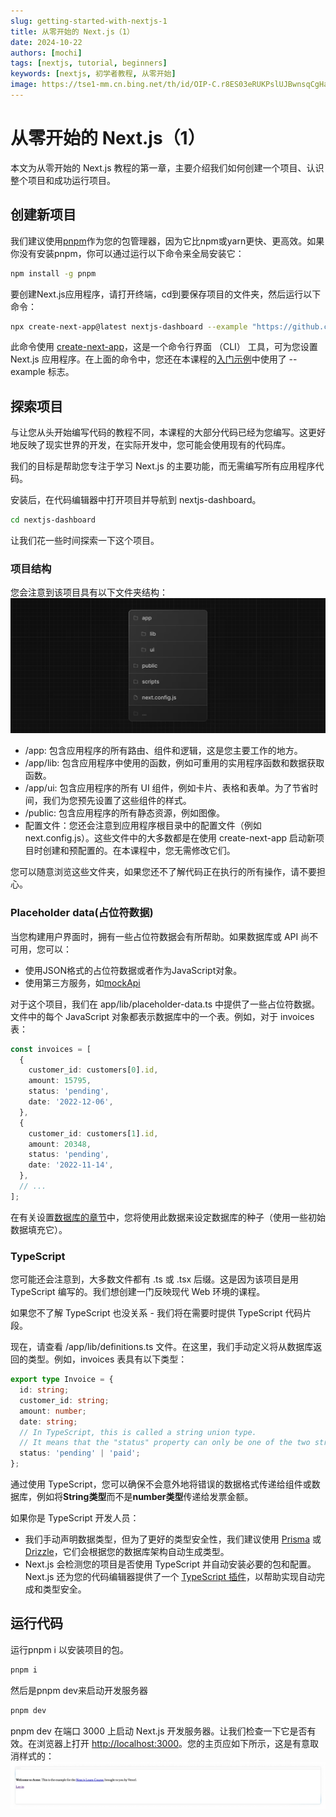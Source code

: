```yaml
---
slug: getting-started-with-nextjs-1
title: 从零开始的 Next.js（1）
date: 2024-10-22
authors: [mochi]
tags: [nextjs, tutorial, beginners]
keywords: [nextjs, 初学者教程, 从零开始]
image: https://tse1-mm.cn.bing.net/th/id/OIP-C.r8ES03eRUKPslUJBwnsqCgHaDN?rs=1&pid=ImgDetMain
---
```

# 从零开始的 Next.js（1）

本文为从零开始的 Next.js 教程的第一章，主要介绍我们如何创建一个项目、认识整个项目和成功运行项目。

<!-- truncate -->

## 创建新项目

我们建议使用[pnpm](https://pnpm.io/)作为您的包管理器，因为它比npm或yarn更快、更高效。如果你没有安装pnpm，你可以通过运行以下命令来全局安装它：

```bash
npm install -g pnpm
```

要创建Next.js应用程序，请打开终端，cd到要保存项目的文件夹，然后运行以下命令：

```bash
npx create-next-app@latest nextjs-dashboard --example "https://github.com/vercel/next-learn/tree/main/dashboard/starter-example" --use-pnpm
```

此命令使用 [create-next-app](https://nextjs.org/docs/app/api-reference/cli/create-next-app)，这是一个命令行界面 （CLI） 工具，可为您设置 Next.js 应用程序。在上面的命令中，您还在本课程的[入门示例](https://github.com/vercel/next-learn/tree/main/dashboard/starter-example)中使用了 --example 标志。

## 探索项目

与让您从头开始编写代码的教程不同，本课程的大部分代码已经为您编写。这更好地反映了现实世界的开发，在实际开发中，您可能会使用现有的代码库。

我们的目标是帮助您专注于学习 Next.js 的主要功能，而无需编写所有应用程序代码。

安装后，在代码编辑器中打开项目并导航到 nextjs-dashboard。

```bash
cd nextjs-dashboard
```

让我们花一些时间探索一下这个项目。

### 项目结构

您会注意到该项目具有以下文件夹结构：
![文件夹结构](./images/nextjs-1-1.png)

- /app: 包含应用程序的所有路由、组件和逻辑，这是您主要工作的地方。
- /app/lib: 包含应用程序中使用的函数，例如可重用的实用程序函数和数据获取函数。
- /app/ui: 包含应用程序的所有 UI 组件，例如卡片、表格和表单。为了节省时间，我们为您预先设置了这些组件的样式。
- /public: 包含应用程序的所有静态资源，例如图像。
- 配置文件：您还会注意到应用程序根目录中的配置文件（例如 next.config.js）。这些文件中的大多数都是在使用 create-next-app 启动新项目时创建和预配置的。在本课程中，您无需修改它们。

您可以随意浏览这些文件夹，如果您还不了解代码正在执行的所有操作，请不要担心。

### Placeholder data(占位符数据)

当您构建用户界面时，拥有一些占位符数据会有所帮助。如果数据库或 API 尚不可用，您可以：

- 使用JSON格式的占位符数据或者作为JavaScript对象。
- 使用第三方服务，如[mockApi](https://mockapi.io/)

对于这个项目，我们在 app/lib/placeholder-data.ts 中提供了一些占位符数据。文件中的每个 JavaScript 对象都表示数据库中的一个表。例如，对于 invoices 表：

```ts
const invoices = [
  {
    customer_id: customers[0].id,
    amount: 15795,
    status: 'pending',
    date: '2022-12-06',
  },
  {
    customer_id: customers[1].id,
    amount: 20348,
    status: 'pending',
    date: '2022-11-14',
  },
  // ...
];
```

在有关设置[数据库的章节](https://nextjs.org/learn/dashboard-app/setting-up-your-database)中，您将使用此数据来设定数据库的种子（使用一些初始数据填充它）。

### TypeScript

您可能还会注意到，大多数文件都有 .ts 或 .tsx 后缀。这是因为该项目是用 TypeScript 编写的。我们想创建一门反映现代 Web 环境的课程。

如果您不了解 TypeScript 也没关系 - 我们将在需要时提供 TypeScript 代码片段。

现在，请查看 /app/lib/definitions.ts 文件。在这里，我们手动定义将从数据库返回的类型。例如，invoices 表具有以下类型：

```ts
export type Invoice = {
  id: string;
  customer_id: string;
  amount: number;
  date: string;
  // In TypeScript, this is called a string union type.
  // It means that the "status" property can only be one of the two strings: 'pending' or 'paid'.
  status: 'pending' | 'paid';
};
```

通过使用 TypeScript，您可以确保不会意外地将错误的数据格式传递给组件或数据库，例如将**String类型**而不是**number类型**传递给发票金额。

如果你是 TypeScript 开发人员：

- 我们手动声明数据类型，但为了更好的类型安全性，我们建议使用 [Prisma](https://www.prisma.io/) 或 [Drizzle](https://orm.drizzle.team/)，它们会根据您的数据库架构自动生成类型。
- Next.js 会检测您的项目是否使用 TypeScript 并自动安装必要的包和配置。Next.js 还为您的代码编辑器提供了一个 [TypeScript 插件](https://nextjs.org/docs/app/building-your-application/configuring/typescript#typescript-plugin)，以帮助实现自动完成和类型安全。

## 运行代码

运行pnpm i 以安装项目的包。

```bash
pnpm i
```

然后是pnpm dev来启动开发服务器

```bash
pnpm dev
```

pnpm dev 在端口 3000 上启动 Next.js 开发服务器。让我们检查一下它是否有效。在浏览器上打开 [http://localhost:3000](http://localhost:3000)。您的主页应如下所示，这是有意取消样式的：
![](./images/nextjs-1-2.png)
